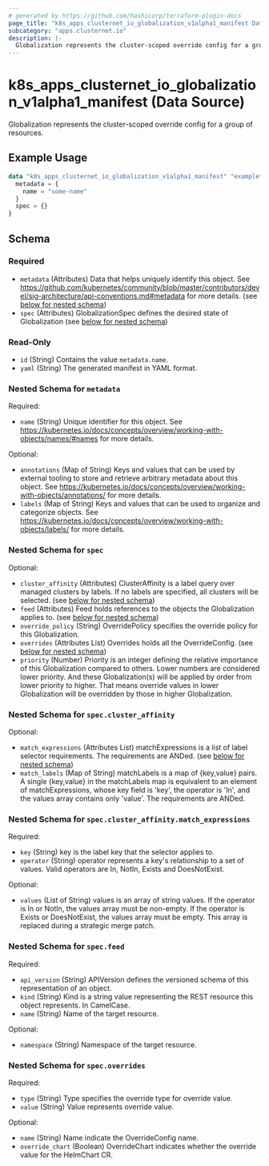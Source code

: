 ```yaml
---
# generated by https://github.com/hashicorp/terraform-plugin-docs
page_title: "k8s_apps_clusternet_io_globalization_v1alpha1_manifest Data Source - terraform-provider-k8s"
subcategory: "apps.clusternet.io"
description: |-
  Globalization represents the cluster-scoped override config for a group of resources.
---
```


# k8s_apps_clusternet_io_globalization_v1alpha1_manifest (Data Source)

Globalization represents the cluster-scoped override config for a group of resources.

## Example Usage

```terraform
data "k8s_apps_clusternet_io_globalization_v1alpha1_manifest" "example" {
  metadata = {
    name = "some-name"
  }
  spec = {}
}
```

<!-- schema generated by tfplugindocs -->
## Schema

### Required

- `metadata` (Attributes) Data that helps uniquely identify this object. See https://github.com/kubernetes/community/blob/master/contributors/devel/sig-architecture/api-conventions.md#metadata for more details. (see [below for nested schema](#nestedatt--metadata))
- `spec` (Attributes) GlobalizationSpec defines the desired state of Globalization (see [below for nested schema](#nestedatt--spec))

### Read-Only

- `id` (String) Contains the value `metadata.name`.
- `yaml` (String) The generated manifest in YAML format.

<a id="nestedatt--metadata"></a>
### Nested Schema for `metadata`

Required:

- `name` (String) Unique identifier for this object. See https://kubernetes.io/docs/concepts/overview/working-with-objects/names/#names for more details.

Optional:

- `annotations` (Map of String) Keys and values that can be used by external tooling to store and retrieve arbitrary metadata about this object. See https://kubernetes.io/docs/concepts/overview/working-with-objects/annotations/ for more details.
- `labels` (Map of String) Keys and values that can be used to organize and categorize objects. See https://kubernetes.io/docs/concepts/overview/working-with-objects/labels/ for more details.


<a id="nestedatt--spec"></a>
### Nested Schema for `spec`

Optional:

- `cluster_affinity` (Attributes) ClusterAffinity is a label query over managed clusters by labels. If no labels are specified, all clusters will be selected. (see [below for nested schema](#nestedatt--spec--cluster_affinity))
- `feed` (Attributes) Feed holds references to the objects the Globalization applies to. (see [below for nested schema](#nestedatt--spec--feed))
- `override_policy` (String) OverridePolicy specifies the override policy for this Globalization.
- `overrides` (Attributes List) Overrides holds all the OverrideConfig. (see [below for nested schema](#nestedatt--spec--overrides))
- `priority` (Number) Priority is an integer defining the relative importance of this Globalization compared to others. Lower numbers are considered lower priority. And these Globalization(s) will be applied by order from lower priority to higher. That means override values in lower Globalization will be overridden by those in higher Globalization.

<a id="nestedatt--spec--cluster_affinity"></a>
### Nested Schema for `spec.cluster_affinity`

Optional:

- `match_expressions` (Attributes List) matchExpressions is a list of label selector requirements. The requirements are ANDed. (see [below for nested schema](#nestedatt--spec--cluster_affinity--match_expressions))
- `match_labels` (Map of String) matchLabels is a map of {key,value} pairs. A single {key,value} in the matchLabels map is equivalent to an element of matchExpressions, whose key field is 'key', the operator is 'In', and the values array contains only 'value'. The requirements are ANDed.

<a id="nestedatt--spec--cluster_affinity--match_expressions"></a>
### Nested Schema for `spec.cluster_affinity.match_expressions`

Required:

- `key` (String) key is the label key that the selector applies to.
- `operator` (String) operator represents a key's relationship to a set of values. Valid operators are In, NotIn, Exists and DoesNotExist.

Optional:

- `values` (List of String) values is an array of string values. If the operator is In or NotIn, the values array must be non-empty. If the operator is Exists or DoesNotExist, the values array must be empty. This array is replaced during a strategic merge patch.



<a id="nestedatt--spec--feed"></a>
### Nested Schema for `spec.feed`

Required:

- `api_version` (String) APIVersion defines the versioned schema of this representation of an object.
- `kind` (String) Kind is a string value representing the REST resource this object represents. In CamelCase.
- `name` (String) Name of the target resource.

Optional:

- `namespace` (String) Namespace of the target resource.


<a id="nestedatt--spec--overrides"></a>
### Nested Schema for `spec.overrides`

Required:

- `type` (String) Type specifies the override type for override value.
- `value` (String) Value represents override value.

Optional:

- `name` (String) Name indicate the OverrideConfig name.
- `override_chart` (Boolean) OverrideChart indicates whether the override value for the HelmChart CR.
